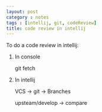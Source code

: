 ```yaml
---
layout: post
category : notes
tags : [intellij, git, codeReview]
title: code review in intellij
---
```


To do a code review in intellij:

1. In console
    
      git fetch
    
1. In intellij
    
    VCS -> git -> Branches
    
    upsteam/develop -> compare
